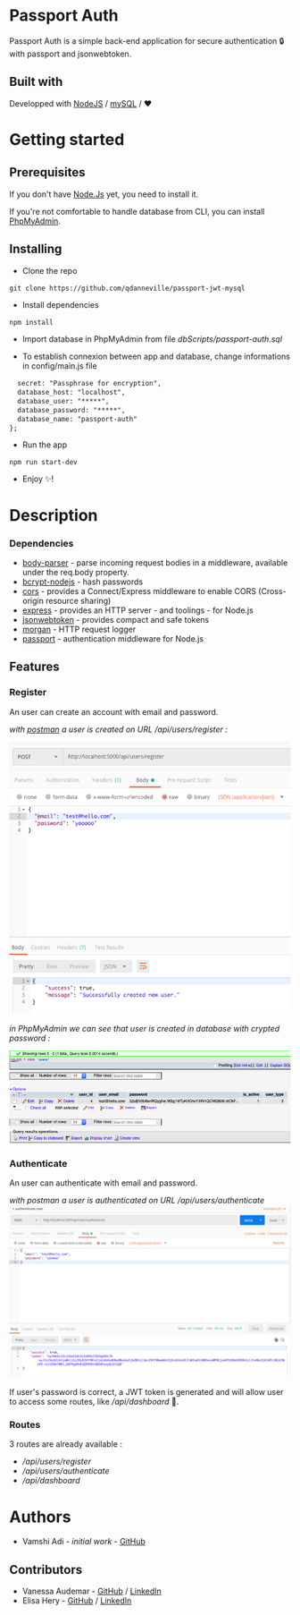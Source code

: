 # Passport Auth

Passport Auth is a simple back-end application for secure authentication :lock: with passport and jsonwebtoken.

## Built with
Developped with [NodeJS](https://nodejs.org/en/NodeJS) / [mySQL](https://www.mysql.com/fr/MySQL) / :heart:  


# Getting started

## Prerequisites

If you don't have [Node.Js](https://nodejs.org/en/download/) yet, you need to install it.

If you're not comfortable to handle database from CLI, you can install [PhpMyAdmin](https://www.phpmyadmin.net/).

## Installing

- Clone the repo

```
git clone https://github.com/qdanneville/passport-jwt-mysql
```

- Install dependencies

```
npm install
```

- Import database in PhpMyAdmin from file
  _dbScripts/passport-auth.sql_

- To establish connexion between app and database, change informations in config/main.js file

```module.exports = {
  secret: "Passphrase for encryption",
  database_host: "localhost",
  database_user: "*****",
  database_password: "*****",
  database_name: "passport-auth"
};
```

- Run the app

```
npm run start-dev
```

- Enjoy :sparkles:!


# Description

### Dependencies

- [body-parser](https://www.npmjs.com/package/body-parser) - parse incoming request bodies in a middleware, available under the req.body property.
- [bcrypt-nodejs](https://www.npmjs.com/package/bcrypt) - hash passwords
- [cors](https://www.npmjs.com/package/cors) - provides a Connect/Express middleware to enable CORS (Cross-origin resource sharing)
- [express](https://www.npmjs.com/package/express) - provides an HTTP server - and toolings - for Node.js
- [jsonwebtoken](https://www.npmjs.com/package/jsonwebtoken) - provides compact and safe tokens
- [morgan](https://www.npmjs.com/package/morgan) - HTTP request logger
- [passport](https://www.npmjs.com/package/passport) - authentication middleware for Node.js

## Features

### Register

An user can create an account with email and password.  
  
  
_with [postman](https://www.getpostman.com/) a user is created on URL /api/users/register :_  

![postman_register](./screenshots/Screen01-postman.png)  


_in PhpMyAdmin we can see that user is created in database with crypted password :_  

![phpmyadminn](./screenshots/Screen02-PMA.png)

### Authenticate

An user can authenticate with email and password.

_with postman a user is authenticated on URL /api/users/authenticate_
![postman_auth](./screenshots/Screen03-postman_auth.png)

If user's password is correct, a JWT token is generated and will allow user to access some routes, like _/api/dashboard_ :key:.

### Routes

3 routes are already available :

- _/api/users/register_
- _/api/users/authenticate_
- _/api/dashboard_


# Authors

- Vamshi Adi - _initial work_ - [GitHub](https://github.com/adivamshi)

## Contributors

- Vanessa Audemar - [GitHub](https://github.com/Vaudem) / [LinkedIn](https://www.linkedin.com/in/vaudem/)
- Elisa Hery - [GitHub](https://github.com/ElisaHery) / [LinkedIn](https://www.linkedin.com/in/elisa-hery/)